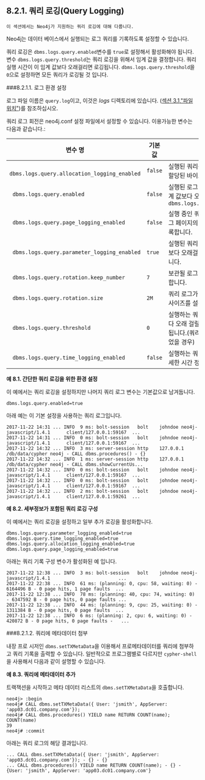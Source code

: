 
## 8.2.1. 쿼리 로깅(Query Logging)

```
이 섹션에서는 Neo4j가 지원하는 쿼리 로깅에 대해 다룹니다. 
```
 
Neo4j는 데이터 베이스에서 실행되는 로그 쿼리를 기록하도록 설정할 수 있습니다. 

쿼리 로깅은 ```dbms.logs.query.enabled```변수를 ```true```로 설정해서 활성화해야 됩니다. 변수 ```dbms.logs.query.threshold```는 쿼리 로깅을 위해서 임계 값을 결정합니다. 쿼리 실행 시간이 이 임계 값보다 오래걸리면 로깅됩니다. ```dbms.logs.query.threshold```을 ```0```으로 설정하면 모든 쿼리가 로깅될 것 입니다. 


###8.2.1.1. 로그 환경 설정

로그 파일 이름은 ```query.log```이고, 이것은 *logs* 디렉토리에 있습니다. ([섹션 3.1,"파일 위치"]("https://neo4j.com/docs/operations-manual/current/configuration/file-locations/"))를 참조하십시오.

쿼리 로그 회전은 neo4j.conf 설정 파일에서 설정할 수 있습니다. 이용가능한 변수는 다음과 같습니다.:

| 변수 명                                           | 기본 값     | 설명                 |
| ------------------------------------------------- | ----------- | ------------------------------------------------------------ |
| ``` dbms.logs.query.allocation_logging_enabled``` | ```false``` | 실행된 쿼리를 로그하기 위해서 할당된 바이트를 기록합니다.    |
| ``` dbms.logs.query.enabled```                    | ```false``` | 실행된 로그 쿼리는 설정 된 임계 값보다 오래 걸립니다. ``` dbms.logs.query.threshold``` |
| ``` dbms.logs.query.page_logging_enabled```       | ```false``` | 실행 중인 쿼리가 기록되는  로그 페이지의 히트 및 오류를 기록합니다. |
| ``` dbms.logs.query.parameter_logging_enabled```  | ```true```  | 실행된 쿼리 중 설정된 임계 값 보다 오래걸리는 변수를 기록합니다. |
| ``` dbms.logs.query.rotation.keep_number```       | ```7```     | 보관될 로그 파일 개수를 설정합니다.                         |
| ``` dbms.logs.query.rotation.size```              | ```2M```    | 쿼리 로그가 자동-회전할 파일 사이즈를 설정합니다.              |
| ``` dbms.logs.query.threshold```                  | ```0```     | 실행하는 쿼리가 이 임계 값보다 오래 걸릴경우 쿼리는 기록됩니다.(쿼리 로깅이 활성화 되었을 경우) |
| ``` dbms.logs.query.time_logging_enabled```       | ```false``` | 실행하는 쿼리가 기록될 때 상세한 시간 정보를 기록합니다. |

**예 8.1. 간단한 쿼리 로깅을 위한 환경 설정**

이 예에서는 쿼리 로깅을 설정하지만 나머지 쿼리 로그 변수는 기본값으로 남겨둡니다. 

```
dbms.logs.query.enabled=true
```

아래 예는 이 기본 설정을 사용하는 쿼리 로그입니다. 

```
2017-11-22 14:31 ... INFO  9 ms: bolt-session   bolt    johndoe neo4j-javascript/1.4.1      client/127.0.0.1:59167  ...
2017-11-22 14:31 ... INFO  0 ms: bolt-session   bolt    johndoe neo4j-javascript/1.4.1      client/127.0.0.1:59167  ...
2017-11-22 14:32 ... INFO  3 ms: server-session http    127.0.0.1   /db/data/cypher neo4j - CALL dbms.procedures() - {}
2017-11-22 14:32 ... INFO  1 ms: server-session http    127.0.0.1   /db/data/cypher neo4j - CALL dbms.showCurrentUs...
2017-11-22 14:32 ... INFO  0 ms: bolt-session   bolt    johndoe neo4j-javascript/1.4.1      client/127.0.0.1:59167  ...
2017-11-22 14:32 ... INFO  0 ms: bolt-session   bolt    johndoe neo4j-javascript/1.4.1      client/127.0.0.1:59167  ...
2017-11-22 14:32 ... INFO  2 ms: bolt-session   bolt    johndoe neo4j-javascript/1.4.1      client/127.0.0.1:59261  ...
```

**예 8.2. 세부정보가 포함된 쿼리 로깅 구성**

이 예에서는 쿼리 로깅을 설정하고 일부 추가 로깅을 활성화합니다. 

```
dbms.logs.query.parameter_logging_enabled=true
dbms.logs.query.time_logging_enabled=true
dbms.logs.query.allocation_logging_enabled=true
dbms.logs.query.page_logging_enabled=true
```

아래는 쿼리 기록 구성 변수가 활성화된 예 입니다. 

```
2017-11-22 12:38 ... INFO  3 ms: bolt-session   bolt    johndoe neo4j-javascript/1.4.1                         ...
2017-11-22 22:38 ... INFO  61 ms: (planning: 0, cpu: 58, waiting: 0) - 6164496 B - 0 page hits, 1 page faults  ...
2017-11-22 12:38 ... INFO  78 ms: (planning: 40, cpu: 74, waiting: 0) - 6347592 B - 0 page hits, 0 page faults ...
2017-11-22 12:38 ... INFO  44 ms: (planning: 9, cpu: 25, waiting: 0) - 1311384 B - 0 page hits, 0 page faults  ...
2017-11-22 12:38 ... INFO  6 ms: (planning: 2, cpu: 6, waiting: 0) - 420872 B - 0 page hits, 0 page faults -   ...
```

###8.2.1.2. 쿼리에 메타데이터 첨부 

내장 프로 시저인 ```dbms.setTXMetaData```을 이용해서 프로메타데이터를 쿼리에 첨부하고 쿼리 기록을 출력할 수 있습니다. 일반적으로 프로그램별로 다르지만 ```cypher-shell```을 사용해서 다음과 같이 설명할 수 있습니다. 

**예 8.3. 쿼리에 메타데이터 추가**

트랙잭션을 시작하고 메타 데이터 리스트의 ```dbms.setTXMetaData```을 호출합니다. 

```
neo4j> :begin
neo4j# CALL dbms.setTXMetaData({ User: 'jsmith', AppServer: 'app03.dc01.company.com'});
neo4j# CALL dbms.procedures() YIELD name RETURN COUNT(name);
COUNT(name)
39
neo4j# :commit
```

아래는 쿼리 로그의 해당 결과입니다. 

```
... CALL dbms.setTXMetaData({ User: 'jsmith', AppServer: 'app03.dc01.company.com'}); - {} - {}
... CALL dbms.procedures() YIELD name RETURN COUNT(name); - {} - {User: 'jsmith', AppServer: 'app03.dc01.company.com'}
```

